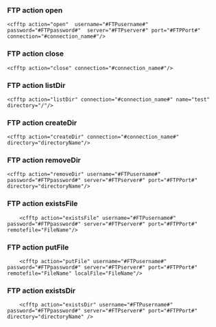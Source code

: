 ### FTP action open

```lucee
<cfftp action="open"  username="#FTPusername#"  password="#FTPpassword#"  server="#FTPserver#" port="#FTPPort#"  connection="#connection_name#"/>

```

### FTP action close

```lucee
<cfftp action="close" connection="#connection_name#"/>

```

### FTP action listDir

```lucee
<cfftp action="listDir" connection="#connection_name#" name="test" directory="/"/>

```

### FTP action createDir

```lucee
<cfftp action="createDir" connection="#connection_name#"  directory="directoryName"/>

```

### FTP action removeDir

```lucee
<cfftp action="removeDir" username="#FTPusername#" password="#FTPpassword#" server="#FTPserver#" port="#FTPPort#"  directory="directoryName"/>

```

### FTP action existsFile

```lucee
    <cfftp action="existsFile" username="#FTPusername#" password="#FTPpassword#" server="#FTPserver#" port="#FTPPort#"  remotefile="FileName"/>

```

### FTP action putFile

```lucee
    <cfftp action="putFile" username="#FTPusername#" password="#FTPpassword#" server="#FTPserver#" port="#FTPPort#"  remotefile="FileName" localFile="FileName"/>

```

### FTP action existsDir

```lucee
    <cfftp action="existsDir" username="#FTPusername#" password="#FTPpassword#" server="#FTPserver#" port="#FTPPort#"  directory="directoryName" />

```

